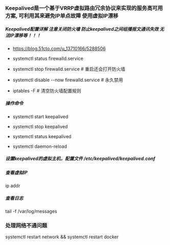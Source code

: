 ### Keepalived是一个基于VRRP虚拟路由冗余协议来实现的服务高可用方案, 可利用其来避免IP单点故障 使用虚拟IP漂移


#####  Keepalived配置详解  注意关闭防火墙 防止keepalived之间组播报文通讯失效 无法IP漂移等！！！

- https://blog.51cto.com/u_13710166/5288506

- systemctl status firewalld.service

- systemctl stop firewalld.service  # 重启还会打开防火墙

- systemctl disable --now firewalld.service # 永久禁用

- iptables -F   # 清空防火墙配置规则

##### 操作命令

- systemctl start keepalived

- systemctl stop keepalived

- systemctl status keepalived

- systemctl daemon-reload


##### 设置keepalived的虚拟主机，配置文件 /etc/keepalived/keepalived.conf

##### 查看虚拟IP

ip addr

##### 查看日志

tail -f /var/log/messages

### 处理网络不通问题

systemctl restart network  &&  systemctl restart docker